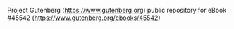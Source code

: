 Project Gutenberg (https://www.gutenberg.org) public repository for eBook #45542 (https://www.gutenberg.org/ebooks/45542)

